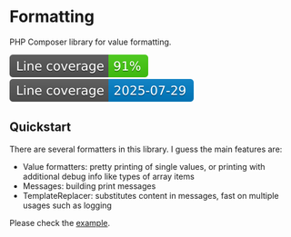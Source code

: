 # Formatting

PHP Composer library for value formatting.

![coverage](docs/coverage-badge.svg)
![coverage](docs/coverage-date-badge.svg)

## Quickstart

There are several formatters in this library. I guess the main features are:

* Value formatters: pretty printing of single values, or printing with additional debug info like types of array items
* Messages: building print messages
* TemplateReplacer: substitutes content in messages, fast on multiple usages such as logging

Please check the [example](./tests/Examples/ExampleTest.php).
